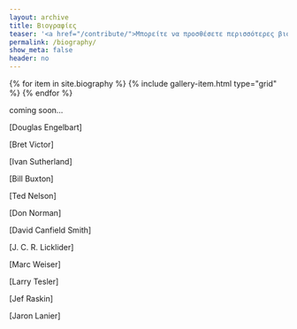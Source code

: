 ```yaml
---
layout: archive
title: Βιογραφίες
teaser: '<a href="/contribute/">Μπορείτε να προσθέσετε περισσότερες βιογραφίες σύμφωνα με τις οδηγίες</a>'
permalink: /biography/
show_meta: false
header: no
---
```



<div class="grid__wrapper">
  {% for item in site.biography %}
    {% include gallery-item.html type="grid" %}
  {% endfor %}
</div>

coming soon...

[Douglas Engelbart]

[Bret Victor]

[Ivan Sutherland]

[Bill Buxton]

[Ted Nelson]

[Don Norman]

[David Canfield Smith]

[J. C. R. Licklider]

[Marc Weiser]

[Larry Tesler]

[Jef Raskin]

[Jaron Lanier]
